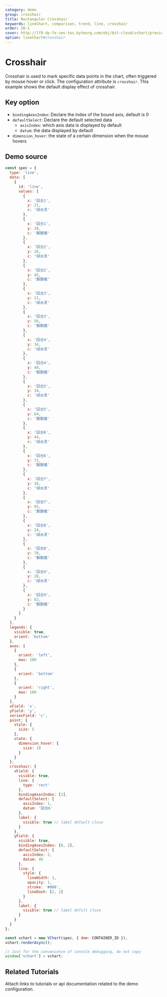 ```yaml
---
category: demo
group: crosshair
title: Rectangular Crosshair
keywords: lineChart, comparison, trend, line, crosshair
order: 28-1
cover: http://lf9-dp-fe-cms-tos.byteorg.com/obj/bit-cloud/vchart/preview/crosshair/rect.png
option: lineChart#crosshair
---
```


# Crosshair

Crosshair is used to mark specific data points in the chart, often triggered by mouse hover or click. The configuration attribute is `crosshair`. This example shows the default display effect of crosshair.

## Key option

- `bindingAxesIndex`: Declare the index of the bound axis, default is 0
- `defaultSelect`: Declare the default selected data
  - `axisIndex`: which axis data is displayed by default
  - `datum`: the data displayed by default
- `dimension_hover`: the state of a certain dimension when the mouse hovers

## Demo source

```javascript livedemo
const spec = {
  type: 'line',
  data: [
    {
      id: 'line',
      values: [
        {
          x: '回合1',
          y: 21,
          c: '绿水灵'
        },
        {
          x: '回合1',
          y: 38,
          c: '飘飘猪'
        },
        {
          x: '回合2',
          y: 28,
          c: '绿水灵'
        },
        {
          x: '回合2',
          y: 45,
          c: '飘飘猪'
        },
        {
          x: '回合3',
          y: 22,
          c: '绿水灵'
        },
        {
          x: '回合3',
          y: 56,
          c: '飘飘猪'
        },
        {
          x: '回合4',
          y: 34,
          c: '绿水灵'
        },
        {
          x: '回合4',
          y: 48,
          c: '飘飘猪'
        },
        {
          x: '回合5',
          y: 34,
          c: '绿水灵'
        },
        {
          x: '回合5',
          y: 64,
          c: '飘飘猪'
        },
        {
          x: '回合6',
          y: 44,
          c: '绿水灵'
        },
        {
          x: '回合6',
          y: 72,
          c: '飘飘猪'
        },
        {
          x: '回合7',
          y: 38,
          c: '绿水灵'
        },
        {
          x: '回合7',
          y: 65,
          c: '飘飘猪'
        },
        {
          x: '回合8',
          y: 24,
          c: '绿水灵'
        },
        {
          x: '回合8',
          y: 70,
          c: '飘飘猪'
        },
        {
          x: '回合9',
          y: 28,
          c: '绿水灵'
        },
        {
          x: '回合9',
          y: 62,
          c: '飘飘猪'
        }
      ]
    }
  ],
  legends: {
    visible: true,
    orient: 'bottom'
  },
  axes: [
    {
      orient: 'left',
      max: 100
    },
    {
      orient: 'bottom'
    },
    {
      orient: 'right',
      max: 100
    }
  ],
  xField: 'x',
  yField: 'y',
  seriesField: 'c',
  point: {
    style: {
      size: 5
    },
    state: {
      dimension_hover: {
        size: 10
      }
    }
  },
  crosshair: {
    xField: {
      visible: true,
      line: {
        type: 'rect'
      },
      bindingAxesIndex: [1],
      defaultSelect: {
        axisIndex: 1,
        datum: '回合6'
      },
      label: {
        visible: true // label default close
      }
    },
    yField: {
      visible: true,
      bindingAxesIndex: [0, 2],
      defaultSelect: {
        axisIndex: 2,
        datum: 40
      },
      line: {
        style: {
          lineWidth: 1,
          opacity: 1,
          stroke: '#000',
          lineDash: [2, 2]
        }
      },
      label: {
        visible: true // label defult close
      }
    }
  }
};

const vchart = new VChart(spec, { dom: CONTAINER_ID });
vchart.renderAsync();

// Just for the convenience of console debugging, do not copy
window['vchart'] = vchart;
```

## Related Tutorials

Attach links to tutorials or api documentation related to the demo configuration.

```

```
